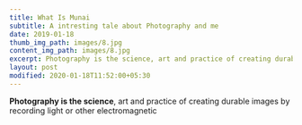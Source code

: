 ```yaml
---
title: What Is Munai
subtitle: A intresting tale about Photography and me
date: 2019-01-18
thumb_img_path: images/8.jpg
content_img_path: images/8.jpg
excerpt: Photography is the science, art and practice of creating durable images by recording light or other electromagnetic radiation, either electronically by means of an image sensor, or chemically by means of a light-sensitive material such as photographic film.
layout: post
modified: 2020-01-18T11:52:00+05:30
---
```


**Photography is the science**, art and practice of creating durable images by recording light or other electromagnetic